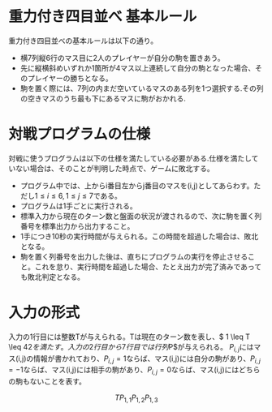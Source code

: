 # 重力付き四目並べ 基本ルール
重力付き四目並べの基本ルールは以下の通り。

* 横7列縦6行のマス目に2人のプレイヤーが自分の駒を置きあう。
* 先に縦横斜めいずれか1箇所が4マス以上連続して自分の駒となった場合、そのプレイヤーの勝ちとなる。
* 駒を置く際には、7列の内まだ空いているマスのある列を1つ選択する.その列の空きマスのうち最も下にあるマスに駒がおかれる.

# 対戦プログラムの仕様
対戦に使うプログラムは以下の仕様を満たしている必要がある.仕様を満たしていない場合は、そのことが判明した時点で、ゲームに敗北する。

* プログラム中では、上からi番目左からj番目のマスを(i,j)としてあらわす。ただし$1 \leq i  \leq 6, 1 \leq j  \leq 7$である。
* プログラムは1手ごとに実行される。
* 標準入力から現在のターン数と盤面の状況が渡されるので、次に駒を置く列番号を標準出力から出力すること。
* 1手につき10秒の実行時間が与えられる。この時間を超過した場合は、敗北となる。
* 駒を置く列番号を出力した後は、直ちにプログラムの実行を停止させること。これを怠り、実行時間を超過した場合、たとえ出力が完了済みであっても敗北判定となる。

# 入力の形式
入力の1行目には整数Tが与えられる。Tは現在のターン数を表し、$ 1 \leq T  \leq 42$を満たす。
入力の2行目から7行目では行列$P$が与えられる。
$P_{i,j}$にはマス(i,j)の情報が書かれており、$P_{i,j}= 1$ならば、マス(i,j)には自分の駒があり、$P_{i,j} = -1$ならば、マス(i,j)には相手の駒があり、$P_{i,j} = 0$ならば、マス(i,j)にはどちらの駒もないことを表す。
``` math
T
P_{1,1} P_{1,2} P_{1,3}
```